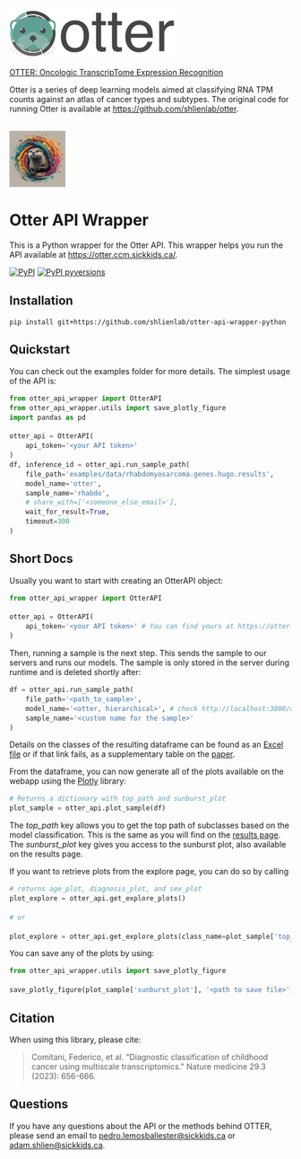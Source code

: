 <img src="docs/images/otter_logo.png" width="300" padding="100">

<!-- --- -->
[OTTER: Oncologic TranscripTome Expression Recognition](https://www.nature.com/articles/s41591-023-02221-x#Sec37)

Otter is a series of deep learning models aimed at classifying RNA TPM counts against an atlas of cancer types and subtypes. The original code for running Otter is available at https://github.com/shlienlab/otter.

<br>

<img src="docs/images/otter-api-wrapper.jpeg" width="100" padding="50">

# Otter API Wrapper 

This is a Python wrapper for the Otter API. This wrapper helps you run the API available at https://otter.ccm.sickkids.ca/.


[![PyPI](https://img.shields.io/pypi/v/otter-api-wrapper)](https://pypi.org/project/otter-api-wrapper/)
[![PyPI pyversions](https://img.shields.io/pypi/pyversions/otter-api-wrapper)](https://pypi.org/pypi/otter-api-wrapper/)


## Installation 

```
pip install git+https://github.com/shlienlab/otter-api-wrapper-python
```

## Quickstart
You can check out the examples folder for more details. The simplest usage of the API is:
```python
from otter_api_wrapper import OtterAPI
from otter_api_wrapper.utils import save_plotly_figure
import pandas as pd

otter_api = OtterAPI(
    api_token='<your API token>'
)
df, inference_id = otter_api.run_sample_path(
    file_path='examples/data/rhabdomyosarcoma.genes.hugo.results',
    model_name='otter',
    sample_name='rhabdo',
    # share_with=['<someone_else_email>'],
    wait_for_result=True,
    timeout=300
)
```

## Short Docs
Usually you want to start with creating an OtterAPI object:

```python
from otter_api_wrapper import OtterAPI

otter_api = OtterAPI(
    api_token='<your API token>' # You can find yours at https://otter.ccm.sickkids.ca/app/api_docs
)
```

Then, running a sample is the next step. This sends the sample to our servers and runs our models. The sample is only stored in the server during runtime and is deleted shortly after:

```python
df = otter_api.run_sample_path(
    file_path='<path_to_sample>',
    model_name='<otter, hierarchical>', # check http://localhost:3000/app/inference for details
    sample_name='<custom name for the sample>'
)
```

Details on the classes of the resulting dataframe can be found as an [Excel file](https://static-content.springer.com/esm/art%3A10.1038%2Fs41591-023-02221-x/MediaObjects/41591_2023_2221_MOESM3_ESM.xlsx) or if that link fails, as a supplementary table on the [paper](https://www.nature.com/articles/s41591-023-02221-x#Sec36).

From the dataframe, you can now generate all of the plots available on the webapp using the [Plotly](https://plotly.com/) library:

```python
# Returns a dictionary with top_path and sunburst_plot
plot_sample = otter_api.plot_sample(df)
```

The *top_path* key allows you to get the top path of subclasses based on the model classification. This is the same as you will find on the [results page](https://otter.ccm.sickkids.ca/app/results). The *sunburst_plot* key gives you access to the sunburst plot, also available on the results page.

If you want to retrieve plots from the explore page, you can do so by calling

```python
# returns age_plot, diagnosis_plot, and sex_plot
plot_explore = otter_api.get_explore_plots()

# or 

plot_explore = otter_api.get_explore_plots(class_name=plot_sample['top_path']['names'][-1]) # where class_name is the name of any class you are interested in
```

You can save any of the plots by using:

```python
from otter_api_wrapper.utils import save_plotly_figure

save_plotly_figure(plot_sample['sunburst_plot'], '<path to save file>')
```

## Citation
When using this library, please cite:

> Comitani, Federico, et al. "Diagnostic classification of childhood cancer using multiscale transcriptomics." Nature medicine 29.3 (2023): 656-666.

## Questions
If you have any questions about the API or the methods behind OTTER, please send an email to pedro.lemosballester@sickkids.ca or adam.shlien@sickkids.ca.
